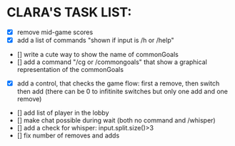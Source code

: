 # CLARA'S TASK LIST:

- [X] remove mid-game scores
- [X] add a list of commands "shown if input is /h or /help"
- [] write a cute way to show the name of commonGoals
- [] add a command "/cg or /commongoals" that show a graphical representation of the commonGoals
- [X] add a control, that checks the game flow: first a remove, then switch then add (there can be 0 to infitinite switches but only one add and one remove)
- [] add list of player in the lobby
- [] make chat possible during wait (both no command and /whisper)
- [] add a check for whisper: input.split.size()>3
- [] fix number of removes and adds
